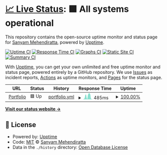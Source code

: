 # [📈 Live Status](https://Sanyam2000-dot.github.io/hey-upptime): <!--live status--> **🟩 All systems operational**

This repository contains the open-source uptime monitor and status page for [Sanyam Mehendiratta](https://sanyam-portfolio.netlify.app/), powered by [Upptime](https://github.com/upptime/upptime).

[![Uptime CI](https://github.com/Sanyam2000-dot/hey-upptime/workflows/Uptime%20CI/badge.svg)](https://github.com/Sanyam2000-dot/hey-upptime/actions?query=workflow%3A%22Uptime+CI%22)
[![Response Time CI](https://github.com/Sanyam2000-dot/hey-upptime/workflows/Response%20Time%20CI/badge.svg)](https://github.com/Sanyam2000-dot/hey-upptime/actions?query=workflow%3A%22Response+Time+CI%22)
[![Graphs CI](https://github.com/Sanyam2000-dot/hey-upptime/workflows/Graphs%20CI/badge.svg)](https://github.com/Sanyam2000-dot/hey-upptime/actions?query=workflow%3A%22Graphs+CI%22)
[![Static Site CI](https://github.com/Sanyam2000-dot/hey-upptime/workflows/Static%20Site%20CI/badge.svg)](https://github.com/Sanyam2000-dot/hey-upptime/actions?query=workflow%3A%22Static+Site+CI%22)
[![Summary CI](https://github.com/Sanyam2000-dot/hey-upptime/workflows/Summary%20CI/badge.svg)](https://github.com/Sanyam2000-dot/hey-upptime/actions?query=workflow%3A%22Summary+CI%22)

With [Upptime](https://upptime.js.org), you can get your own unlimited and free uptime monitor and status page, powered entirely by a GitHub repository. We use [Issues](https://github.com/Sanyam2000-dot/hey-upptime/issues) as incident reports, [Actions](https://github.com/Sanyam2000-dot/hey-upptime/actions) as uptime monitors, and [Pages](https://Sanyam2000-dot.github.io/hey-upptime) for the status page.

<!--start: status pages-->
<!-- This summary is generated by Upptime (https://github.com/upptime/upptime) -->
<!-- Do not edit this manually, your changes will be overwritten -->
<!-- prettier-ignore -->
| URL | Status | History | Response Time | Uptime |
| --- | ------ | ------- | ------------- | ------ |
| <img alt="" src="https://favicons.githubusercontent.com/sanyam-portfolio.netlify.app" height="13"> [Portfolio](https://sanyam-portfolio.netlify.app/) | 🟩 Up | [portfolio.yml](https://github.com/Sanyam2000-dot/hey-upptime/commits/HEAD/history/portfolio.yml) | <details><summary><img alt="Response time graph" src="./graphs/portfolio/response-time-week.png" height="20"> 485ms</summary><br><a href="https://Sanyam2000-dot.github.io/hey-upptime/history/portfolio"><img alt="Response time 232" src="https://img.shields.io/endpoint?url=https%3A%2F%2Fraw.githubusercontent.com%2FSanyam2000-dot%2Fhey-upptime%2FHEAD%2Fapi%2Fportfolio%2Fresponse-time.json"></a><br><a href="https://Sanyam2000-dot.github.io/hey-upptime/history/portfolio"><img alt="24-hour response time 23" src="https://img.shields.io/endpoint?url=https%3A%2F%2Fraw.githubusercontent.com%2FSanyam2000-dot%2Fhey-upptime%2FHEAD%2Fapi%2Fportfolio%2Fresponse-time-day.json"></a><br><a href="https://Sanyam2000-dot.github.io/hey-upptime/history/portfolio"><img alt="7-day response time 485" src="https://img.shields.io/endpoint?url=https%3A%2F%2Fraw.githubusercontent.com%2FSanyam2000-dot%2Fhey-upptime%2FHEAD%2Fapi%2Fportfolio%2Fresponse-time-week.json"></a><br><a href="https://Sanyam2000-dot.github.io/hey-upptime/history/portfolio"><img alt="30-day response time 318" src="https://img.shields.io/endpoint?url=https%3A%2F%2Fraw.githubusercontent.com%2FSanyam2000-dot%2Fhey-upptime%2FHEAD%2Fapi%2Fportfolio%2Fresponse-time-month.json"></a><br><a href="https://Sanyam2000-dot.github.io/hey-upptime/history/portfolio"><img alt="1-year response time 243" src="https://img.shields.io/endpoint?url=https%3A%2F%2Fraw.githubusercontent.com%2FSanyam2000-dot%2Fhey-upptime%2FHEAD%2Fapi%2Fportfolio%2Fresponse-time-year.json"></a></details> | <details><summary><a href="https://Sanyam2000-dot.github.io/hey-upptime/history/portfolio">100.00%</a></summary><a href="https://Sanyam2000-dot.github.io/hey-upptime/history/portfolio"><img alt="All-time uptime 99.98%" src="https://img.shields.io/endpoint?url=https%3A%2F%2Fraw.githubusercontent.com%2FSanyam2000-dot%2Fhey-upptime%2FHEAD%2Fapi%2Fportfolio%2Fuptime.json"></a><br><a href="https://Sanyam2000-dot.github.io/hey-upptime/history/portfolio"><img alt="24-hour uptime 100.00%" src="https://img.shields.io/endpoint?url=https%3A%2F%2Fraw.githubusercontent.com%2FSanyam2000-dot%2Fhey-upptime%2FHEAD%2Fapi%2Fportfolio%2Fuptime-day.json"></a><br><a href="https://Sanyam2000-dot.github.io/hey-upptime/history/portfolio"><img alt="7-day uptime 100.00%" src="https://img.shields.io/endpoint?url=https%3A%2F%2Fraw.githubusercontent.com%2FSanyam2000-dot%2Fhey-upptime%2FHEAD%2Fapi%2Fportfolio%2Fuptime-week.json"></a><br><a href="https://Sanyam2000-dot.github.io/hey-upptime/history/portfolio"><img alt="30-day uptime 100.00%" src="https://img.shields.io/endpoint?url=https%3A%2F%2Fraw.githubusercontent.com%2FSanyam2000-dot%2Fhey-upptime%2FHEAD%2Fapi%2Fportfolio%2Fuptime-month.json"></a><br><a href="https://Sanyam2000-dot.github.io/hey-upptime/history/portfolio"><img alt="1-year uptime 99.98%" src="https://img.shields.io/endpoint?url=https%3A%2F%2Fraw.githubusercontent.com%2FSanyam2000-dot%2Fhey-upptime%2FHEAD%2Fapi%2Fportfolio%2Fuptime-year.json"></a></details>

<!--end: status pages-->

[**Visit our status website →**](https://Sanyam2000-dot.github.io/hey-upptime)

## 📄 License

- Powered by: [Upptime](https://github.com/upptime/upptime)
- Code: [MIT](./LICENSE) © [Sanyam Mehendiratta](https://sanyam-portfolio.netlify.app/)
- Data in the `./history` directory: [Open Database License](https://opendatacommons.org/licenses/odbl/1-0/)

